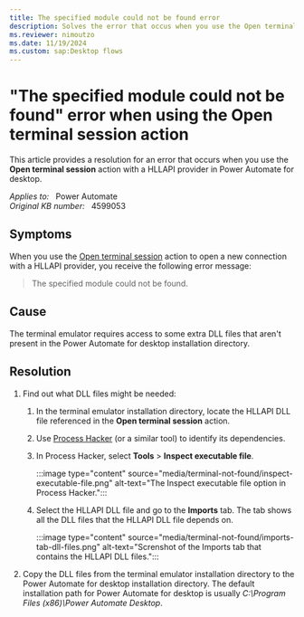 ```yaml
---
title: The specified module could not be found error
description: Solves the error that occus when you use the Open terminal session action with a HLLAPI provider in Power Automate for desktop.
ms.reviewer: nimoutzo
ms.date: 11/19/2024
ms.custom: sap:Desktop flows
---
```

# "The specified module could not be found" error when using the Open terminal session action

This article provides a resolution for an error that occurs when you use the **Open terminal session** action with a HLLAPI provider in Power Automate for desktop.

_Applies to:_ &nbsp; Power Automate  
_Original KB number:_ &nbsp; 4599053

## Symptoms

When you use the [Open terminal session](/power-automate/desktop-flows/actions-reference/terminalemulation) action to open a new connection with a HLLAPI provider, you receive the following error message:

> The specified module could not be found.

## Cause

The terminal emulator requires access to some extra DLL files that aren't present in the Power Automate for desktop installation directory.

## Resolution

1. Find out what DLL files might be needed:

    1. In the terminal emulator installation directory, locate the HLLAPI DLL file referenced in the **Open terminal session** action.

    1. Use [Process Hacker](https://processhacker.sourceforge.io/) (or a similar tool) to identify its dependencies.
    1. In Process Hacker, select **Tools** > **Inspect executable file**.

       :::image type="content" source="media/terminal-not-found/inspect-executable-file.png" alt-text="The Inspect executable file option in Process Hacker.":::

    1. Select the HLLAPI DLL file and go to the **Imports** tab. The tab shows all the DLL files that the HLLAPI DLL file depends on.

       :::image type="content" source="media/terminal-not-found/imports-tab-dll-files.png" alt-text="Screnshot of the Imports tab that contains the HLLAPI DLL files.":::

1. Copy the DLL files from the terminal emulator installation directory to the Power Automate for desktop installation directory. The default installation path for Power Automate for desktop is usually _C:\Program Files (x86)\Power Automate Desktop_.
